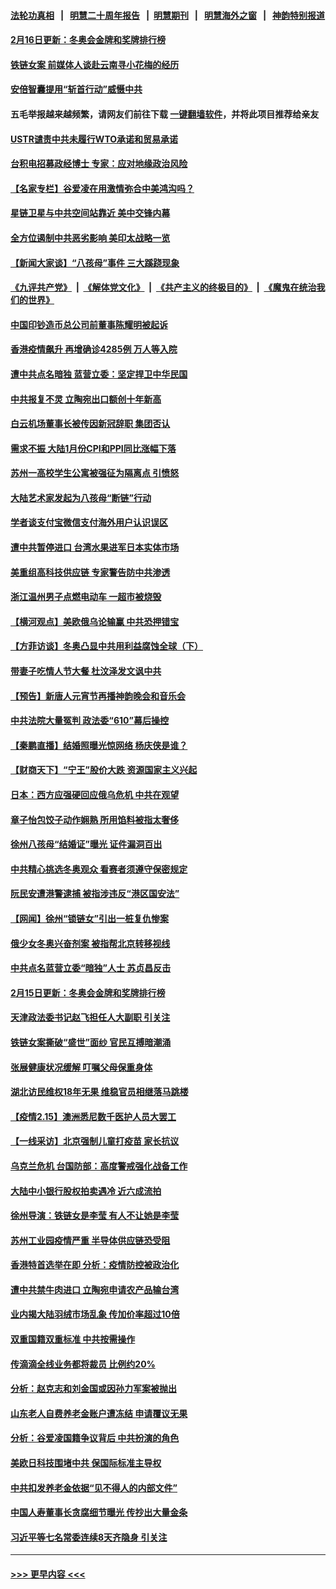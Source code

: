 #### [法轮功真相](https://github.com/gfw-breaker/truth/blob/master/README.md?t=0) &nbsp;&nbsp;|&nbsp;&nbsp; [明慧二十周年报告](https://github.com/gfw-breaker/mh-reports/blob/master/README.md?t=0) &nbsp;&nbsp;|&nbsp;&nbsp;[明慧期刊](https://github.com/gfw-breaker/mh-qikan) &nbsp;&nbsp;|&nbsp;&nbsp; [明慧海外之窗](https://github.com/gfw-breaker/mh-news/blob/master/README.md?t=0) &nbsp;&nbsp;|&nbsp;&nbsp; [神韵特别报道](https://github.com/gfw-breaker/mh-news/blob/master/shenyun.md?t=0)
#### [2月16日更新：冬奥会金牌和奖牌排行榜](../pages/nsc413/n13581496.md?t=02170250) 
#### [铁链女案 前媒体人谈赴云南寻小花梅的经历](../pages/nsc413/n13581650.md?t=02170250) 
#### [安倍智囊提用“斩首行动”威慑中共](../pages/nsc413/n13581843.md?t=02170250) 
#### 五毛举报越来越频繁，请网友们前往下载 [一键翻墙软件](https://github.com/gfw-breaker/ssr-accounts)，并将此项目推荐给亲友
#### [USTR谴责中共未履行WTO承诺和贸易承诺](../pages/nsc413/n13581572.md?t=02170250) 
#### [台积电招募政经博士 专家：应对地缘政治风险](../pages/nsc413/n13581609.md?t=02170250) 
#### [【名家专栏】谷爱凌在用激情弥合中美鸿沟吗？](../pages/nsc413/n13581477.md?t=02170250) 
#### [星链卫星与中共空间站靠近 美中交锋内幕](../pages/nsc413/n13579775.md?t=02170250) 
#### [全方位遏制中共恶劣影响 美印太战略一览](../pages/nsc413/n13579781.md?t=02170250) 
#### [【新闻大家谈】“八孩母”事件 三大蹊跷现象](../pages/nsc413/n13581375.md?t=02170250) 
#### [《九评共产党》](https://github.com/begood0513/9ping.md/blob/master/README.md) &nbsp;|&nbsp; [《解体党文化》](../../../../jtdwh.md/blob/master/README.md)  &nbsp;|&nbsp; [《共产主义的终极目的》](../../../../gczydzjmd.md/blob/master/README.md) &nbsp;|&nbsp; [《魔鬼在统治我们的世界》](../../../../mgztzwmdsj.md/blob/master/README.md) 
#### [中国印钞造币总公司前董事陈耀明被起诉](../pages/nsc413/n13581095.md?t=02170250) 
#### [香港疫情飙升 再增确诊4285例 万人等入院](../pages/nsc413/n13580922.md?t=02170250) 
#### [遭中共点名暗独 蓝营立委：坚定捍卫中华民国](../pages/nsc413/n13580772.md?t=02170250) 
#### [中共报复不灵 立陶宛出口额创十年新高](../pages/nsc413/n13580817.md?t=02170250) 
#### [白云机场董事长被传因新冠辞职 集团否认](../pages/nsc413/n13580646.md?t=02170250) 
#### [需求不振 大陆1月份CPI和PPI同比涨幅下落](../pages/nsc413/n13580382.md?t=02170250) 
#### [苏州一高校学生公寓被强征为隔离点 引愤怒](../pages/nsc413/n13580438.md?t=02170250) 
#### [大陆艺术家发起为八孩母“断链”行动](../pages/nsc413/n13580135.md?t=02170250) 
#### [学者谈支付宝微信支付海外用户认识误区](../pages/nsc413/n13579799.md?t=02170250) 
#### [遭中共暂停进口 台湾水果进军日本实体市场](../pages/nsc413/n13580178.md?t=02170250) 
#### [美重组高科技供应链 专家警告防中共渗透](../pages/nsc413/n13580365.md?t=02170250) 
#### [浙江温州男子点燃电动车 一超市被烧毁](../pages/nsc413/n13579909.md?t=02170250) 
#### [【横河观点】美欧俄乌论输赢 中共恐押错宝](../pages/nsc413/n13579623.md?t=02170250) 
#### [【方菲访谈】冬奥凸显中共用利益腐蚀全球（下）](../pages/nsc413/n13578781.md?t=02170250) 
#### [带妻子吃情人节大餐 杜汶泽发文讽中共](../pages/nsc413/n13579538.md?t=02170250) 
#### [【预告】新唐人元宵节再播神韵晚会和音乐会](../pages/nsc413/n13561808.md?t=02170250) 
#### [中共法院大量冤判 政法委“610”幕后操控](../pages/nsc413/n13578342.md?t=02170250) 
#### [【秦鹏直播】结婚照曝光惊网络 杨庆侠是谁？](../pages/nsc413/n13579431.md?t=02170250) 
#### [【财商天下】“宁王”股价大跌 资源国家主义兴起](../pages/nsc413/n13579272.md?t=02170250) 
#### [日本：西方应强硬回应俄乌危机 中共在观望](../pages/nsc413/n13579536.md?t=02170250) 
#### [章子怡包饺子动作娴熟 所用馅料被指太奢侈](../pages/nsc413/n13579321.md?t=02170250) 
#### [徐州八孩母“结婚证”曝光 证件漏洞百出](../pages/nsc413/n13579361.md?t=02170250) 
#### [中共精心挑选冬奥观众 看赛者须遵守保密规定](../pages/nsc413/n13579289.md?t=02170250) 
#### [阮民安遭港警逮捕 被指涉违反“港区国安法”](../pages/nsc413/n13579182.md?t=02170250) 
#### [【网闻】徐州“锁链女”引出一桩复仇惨案](../pages/nsc413/n13578991.md?t=02170250) 
#### [俄少女冬奥兴奋剂案 被指帮北京转移视线](../pages/nsc413/n13579119.md?t=02170250) 
#### [中共点名蓝营立委“暗独”人士  苏贞昌反击](../pages/nsc413/n13578831.md?t=02170250) 
#### [2月15日更新：冬奥会金牌和奖牌排行榜](../pages/nsc413/n13578540.md?t=02170250) 
#### [天津政法委书记赵飞担任人大副职 引关注](../pages/nsc413/n13578965.md?t=02170250) 
#### [铁链女案撕破“盛世”面纱 官民互搏暗潮涌](../pages/nsc413/n13578656.md?t=02170250) 
#### [张展健康状况缓解 叮嘱父母保重身体](../pages/nsc413/n13578389.md?t=02170250) 
#### [湖北访民维权18年无果 维稳官员相继落马跳楼](../pages/nsc413/n13578649.md?t=02170250) 
#### [【疫情2.15】澳洲悉尼数千医护人员大罢工](../pages/nsc413/n13578183.md?t=02170250) 
#### [【一线采访】北京强制儿童打疫苗 家长抗议](../pages/nsc413/n13577971.md?t=02170250) 
#### [乌克兰危机 台国防部：高度警戒强化战备工作](../pages/nsc413/n13578131.md?t=02170250) 
#### [大陆中小银行股权拍卖遇冷 近六成流拍](../pages/nsc413/n13578120.md?t=02170250) 
#### [徐州导演：铁链女是李莹 有人不让她是李莹](../pages/nsc413/n13578219.md?t=02170250) 
#### [苏州工业园疫情严重 半导体供应链恐受阻](../pages/nsc413/n13578214.md?t=02170250) 
#### [香港特首选举在即 分析：疫情防控被政治化](../pages/nsc413/n13578191.md?t=02170250) 
#### [遭中共禁牛肉进口 立陶宛申请农产品输台湾](../pages/nsc413/n13577802.md?t=02170250) 
#### [业内揭大陆羽绒市场乱象 传加价率超过10倍](../pages/nsc413/n13578014.md?t=02170250) 
#### [双重国籍双重标准 中共按需操作](../pages/nsc413/n13578136.md?t=02170250) 
#### [传滴滴全线业务都将裁员 比例约20%](../pages/nsc413/n13577502.md?t=02170250) 
#### [分析：赵克志和刘金国或因孙力军案被抛出](../pages/nsc413/n13578063.md?t=02170250) 
#### [山东老人自费养老金账户遭冻结 申请覆议无果](../pages/nsc413/n13577386.md?t=02170250) 
#### [分析：谷爱凌国籍争议背后 中共扮演的角色](../pages/nsc413/n13576885.md?t=02170250) 
#### [美欧日科技围堵中共 保国际标准主导权](../pages/nsc413/n13577942.md?t=02170250) 
#### [中共扣发养老金依据“见不得人的内部文件”](../pages/nsc413/n13576363.md?t=02170250) 
#### [中国人寿董事长贪腐细节曝光 传抄出大量金条](../pages/nsc413/n13577652.md?t=02170250) 
#### [习近平等七名常委连续8天齐隐身 引关注](../pages/nsc413/n13577361.md?t=02170250) 

----
#### [ >>> 更早内容 <<< ](../indexes/nsc413-earlier.md)
